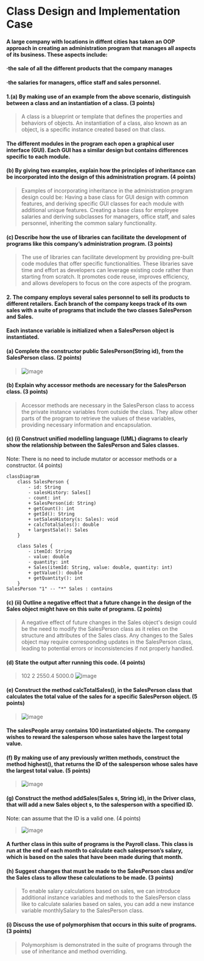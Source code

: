 # Class Design and Implementation Case

#### A large company with locations in diffent cities has taken an OOP approach in creating an administration program that manages all aspects of its business. These aspects include:
#### ·the sale of all the different products that the company manages
#### ·the salaries for managers, office staff and sales personnel.


#### 1.(a) By making use of an example from the above scenario, distinguish between a class and an instantiation of a class. (3 points)
> A class is a blueprint or template that defines the properties and behaviors of objects. An instantiation of a class, also known as an object, is a specific instance created based on that class.

#### The different modules in the program each open a graphical user interface (GUI). Each GUI has a similar design but contains differences specific to each module.

#### (b) By giving two examples, explain how the principles of inheritance can be incorporated into the design of this administration program. (4 points)
>Examples of incorporating inheritance in the administration program design could be:
>Having a base class for GUI design with common features, and deriving specific GUI classes for each module with additional unique features.
>Creating a base class for employee salaries and deriving subclasses for managers, office staff, and sales personnel, inheriting the common salary functionality.

#### (c) Describe how the use of libraries can facilitate the development of programs like this company’s administration program. (3 points)
> The use of libraries can facilitate development by providing pre-built code modules that offer specific functionalities. These libraries save time and effort as developers can leverage existing code rather than starting from scratch. It promotes code reuse, improves efficiency, and allows developers to focus on the core aspects of the program.

#### 2. The company employs several sales personnel to sell its products to different retailers. Each branch of the company keeps track of its own sales with a suite of programs that include the two classes SalesPerson and Sales.

#### Each instance variable is initialized when a SalesPerson object is instantiated.
#### (a) Complete the constructor public SalesPerson(String id), from the SalesPerson class. (2 points)
>![image](https://github.com/RandomKings/forum-oop/assets/127679190/a0f53852-5753-4f1a-a537-331f400e200b)


#### (b) Explain why accessor methods are necessary for the SalesPerson class. (3 points)
> Accessor methods are necessary in the SalesPerson class to access the private instance variables from outside the class. They allow other parts of the program to retrieve the values of these variables, providing necessary information and encapsulation.

#### (c) (i) Construct unified modelling language (UML) diagrams to clearly show the relationship between the SalesPerson and Sales classes.
Note: There is no need to include mutator or accessor methods or a constructor. (4 points)
```mermaid
classDiagram
    class SalesPerson {
        - id: String
        - salesHistory: Sales[]
        - count: int
        + SalesPerson(id: String)
        + getCount(): int
        + getId(): String
        + setSalesHistory(s: Sales): void
        + calcTotalSales(): double
        + largestSale(): Sales
    }
    
    class Sales {
        - itemId: String
        - value: double
        - quantity: int
        + Sales(itemId: String, value: double, quantity: int)
        + getValue(): double
        + getQuantity(): int
    }
SalesPerson "1" -- "*" Sales : contains
```

#### (c) (ii) Outline a negative effect that a future change in the design of the Sales object might have on this suite of programs. (2 points)
>A negative effect of future changes in the Sales object's design could be the need to modify the SalesPerson class as it relies on the structure and attributes of the Sales class. Any changes to the Sales object may require corresponding updates in the SalesPerson class, leading to potential errors or inconsistencies if not properly handled.

#### (d) State the output after running this code. (4 points)
>102
>2
>2550.4
>5000.0
>![image](https://github.com/RandomKings/forum-oop/assets/127679190/b2566fe6-3f70-47c1-b612-aa93056ad840)


#### (e) Construct the method calcTotalSales(), in the SalesPerson class that calculates the total value of the sales for a specific SalesPerson object. (5 points)
>![image](https://github.com/RandomKings/forum-oop/assets/127679190/0a95d8c7-4390-4545-bae4-9e51046fe53b)


#### The salesPeople array contains 100 instantiated objects. The company wishes to reward the salesperson whose sales have the largest total value.
#### (f) By making use of any previously written methods, construct the method highest(), that returns the ID of the salesperson whose sales have the largest total value. (5 points)
>![image](https://github.com/RandomKings/forum-oop/assets/127679190/5e3a8485-a299-4244-80f2-6bbcece09c72)

#### (g) Construct the method addSales(Sales s, String id), in the Driver class, that will add a new Sales object s, to the salesperson with a specified ID.
Note: 
can assume that the ID is a valid one. (4 points)
>![image](https://github.com/RandomKings/forum-oop/assets/127679190/c494ce95-f7f0-4502-a9b5-2460a01be8ff)

#### A further class in this suite of programs is the Payroll class. This class is run at the end of each month to calculate each salesperson’s salary, which is based on the sales that have been made during that month.
#### (h) Suggest changes that must be made to the SalesPerson class and/or the Sales class to allow these calculations to be made. (3 points)
>To enable salary calculations based on sales, we can introduce additional instance variables and methods to the SalesPerson class like to calculate salaries based on sales, you can add a new instance variable monthlySalary to the SalesPerson class.

#### (i) Discuss the use of polymorphism that occurs in this suite of programs. (3 points)
>Polymorphism is demonstrated in the suite of programs through the use of inheritance and method overriding.


